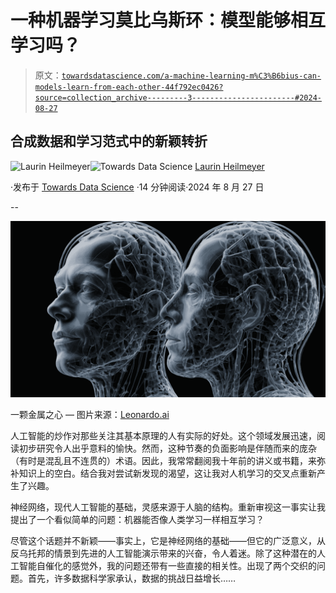 # 一种机器学习莫比乌斯环：模型能够相互学习吗？

> 原文：[`towardsdatascience.com/a-machine-learning-m%C3%B6bius-can-models-learn-from-each-other-44f792ec0426?source=collection_archive---------3-----------------------#2024-08-27`](https://towardsdatascience.com/a-machine-learning-m%C3%B6bius-can-models-learn-from-each-other-44f792ec0426?source=collection_archive---------3-----------------------#2024-08-27)

## 合成数据和学习范式中的新颖转折

[](https://blog.heilmela.eu/?source=post_page---byline--44f792ec0426--------------------------------)![Laurin Heilmeyer](https://blog.heilmela.eu/?source=post_page---byline--44f792ec0426--------------------------------)[](https://towardsdatascience.com/?source=post_page---byline--44f792ec0426--------------------------------)![Towards Data Science](https://towardsdatascience.com/?source=post_page---byline--44f792ec0426--------------------------------) [Laurin Heilmeyer](https://blog.heilmela.eu/?source=post_page---byline--44f792ec0426--------------------------------)

·发布于 [Towards Data Science](https://towardsdatascience.com/?source=post_page---byline--44f792ec0426--------------------------------) ·14 分钟阅读·2024 年 8 月 27 日

--

![](img/9772b6c0f9ca50eda94290a426a22f3c.png)

一颗金属之心 — 图片来源：[Leonardo.ai](https://leonardo.ai)

人工智能的炒作对那些关注其基本原理的人有实际的好处。这个领域发展迅速，阅读初步研究令人出乎意料的愉快。然而，这种节奏的负面影响是伴随而来的庞杂（有时是混乱且不连贯的）术语。因此，我常常翻阅我十年前的讲义或书籍，来弥补知识上的空白。结合我对尝试新发现的渴望，这让我对人机学习的交叉点重新产生了兴趣。

神经网络，现代人工智能的基础，灵感来源于人脑的结构。重新审视这一事实让我提出了一个看似简单的问题：机器能否像人类学习一样相互学习？

尽管这个话题并不新颖——事实上，它是神经网络的基础——但它的广泛意义，从反乌托邦的情景到先进的人工智能演示带来的兴奋，令人着迷。除了这种潜在的人工智能自催化的感觉外，我的问题还带有一些直接的相关性。出现了两个交织的问题。首先，许多数据科学家承认，数据的挑战日益增长……
